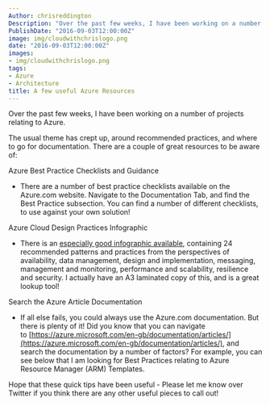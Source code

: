 ```yaml
---
Author: chrisreddington
Description: "Over the past few weeks, I have been working on a number of projects relating to Azure. The usual theme has crept up, around recommended practices, and where to go for documentation. There are a couple of great resources to be aware of!"
PublishDate: "2016-09-03T12:00:00Z"
image: img/cloudwithchrislogo.png
date: "2016-09-03T12:00:00Z"
images:
- img/cloudwithchrislogo.png
tags:
- Azure
- Architecture
title: A few useful Azure Resources
---
```


Over the past few weeks, I have been working on a number of projects relating to Azure.

The usual theme has crept up, around recommended practices, and where to go for documentation. There are a couple of great resources to be aware of:

Azure Best Practice Checklists and Guidance

- There are a number of best practice checklists available on the Azure.com website. Navigate to the Documentation Tab, and find the Best Practice subsection. You can find a number of different checklists, to use against your own solution!

Azure Cloud Design Practices Infographic

- There is an [especially good infographic available](https://azure.microsoft.com/en-us/documentation/infographics/cloud-design-patterns/), containing 24 recommended patterns and practices from the perspectives of availability, data management, design and implementation, messaging, management and monitoring, performance and scalability, resilience and security. I actually have an A3 laminated copy of this, and is a great lookup tool!

Search the Azure Article Documentation

- If all else fails, you could always use the Azure.com documentation. But there is plenty of it! Did you know that you can navigate to [https://azure.microsoft.com/en-gb/documentation/articles/](https://azure.microsoft.com/en-gb/documentation/articles/), and search the documentation by a number of factors? For example, you can see below that I am looking for Best Practices relating to Azure Resource Manager (ARM) Templates.

Hope that these quick tips have been useful - Please let me know over Twitter if you think there are any other useful pieces to call out!